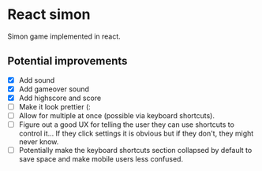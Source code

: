 # React simon

Simon game implemented in react.

## Potential improvements
- [x] Add sound
- [x] Add gameover sound
- [x] Add highscore and score
- [ ] Make it look prettier (:
- [ ] Allow for multiple at once (possible via keyboard shortcuts).
- [ ] Figure out a good UX for telling the user they can use shortcuts to control it... If they click settings it is obvious but if they don't, they might never know.
- [ ] Potentially make the keyboard shortcuts section collapsed by default to save space and make mobile users less confused.
